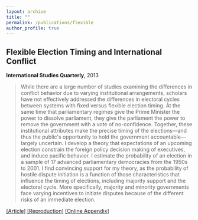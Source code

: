 ```yaml
---
layout: archive
title: ""
permalink: /publications/flexible
author_profile: true
---
```


## Flexible Election Timing and International Conflict

**International Studies Quarterly**, 2013

> While there are a large number of studies examining the differences in conflict behavior due to varying institutional arrangements, scholars have not effectively addressed the differences in electoral cycles between systems with fixed versus flexible election timing. At the same time that parliamentary regimes give the Prime Minister the power to dissolve parliament, they give the parliament the power to remove the government with a vote of no-confidence. Together, these institutional attributes make the precise timing of the elections—and thus the public's opportunity to hold the government accountable—largely uncertain. I develop a theory that expectations of an upcoming election constrain the foreign policy decision making of executives, and induce pacific behavior. I estimate the probability of an election in a sample of 17 advanced parliamentary democracies from the 1950s to 2001. I find convincing support for my theory, as the probability of hostile dispute initiation is a function of those characteristics that influence the timing of elections, including majority support and the electoral cycle. More specifically, majority and minority governments face varying incentives to initiate disputes because of the different risks of an immediate election.

[[Article]](https://doi.org/10.1111/isqu.12054) [[Reproduction]](https://doi.org/10.7910/DVN/UHE8TY) [[Online Appendix]](..//files/flexible-OA.pdf)
